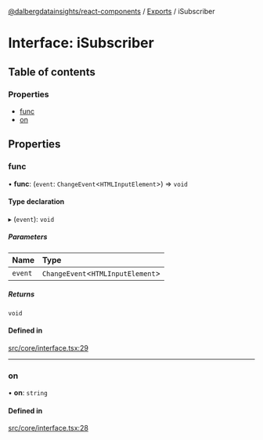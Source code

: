 [@dalbergdatainsights/react-components](../README.md) / [Exports](../modules.md) / iSubscriber

# Interface: iSubscriber

## Table of contents

### Properties

- [func](iSubscriber.md#func)
- [on](iSubscriber.md#on)

## Properties

### func

• **func**: (`event`: `ChangeEvent`<`HTMLInputElement`\>) => `void`

#### Type declaration

▸ (`event`): `void`

##### Parameters

| Name | Type |
| :------ | :------ |
| `event` | `ChangeEvent`<`HTMLInputElement`\> |

##### Returns

`void`

#### Defined in

[src/core/interface.tsx:29](https://github.com/DalbergDataInsights/react-components/blob/f636c87/src/core/interface.tsx#L29)

___

### on

• **on**: `string`

#### Defined in

[src/core/interface.tsx:28](https://github.com/DalbergDataInsights/react-components/blob/f636c87/src/core/interface.tsx#L28)
